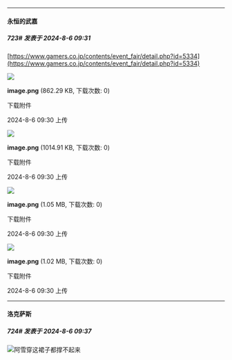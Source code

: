 ﻿
*****

####  永恒的武嘉  
##### 723#       发表于 2024-8-6 09:31

[https://www.gamers.co.jp/contents/event_fair/detail.php?id=5334](https://www.gamers.co.jp/contents/event_fair/detail.php?id=5334)

<img src="https://img.saraba1st.com/forum/202408/06/093000tey8aygillnhgguy.png" referrerpolicy="no-referrer">

<strong>image.png</strong> (862.29 KB, 下载次数: 0)

下载附件

2024-8-6 09:30 上传

<img src="https://img.saraba1st.com/forum/202408/06/093031mwd75vwi4c47fvi7.png" referrerpolicy="no-referrer">

<strong>image.png</strong> (1014.91 KB, 下载次数: 0)

下载附件

2024-8-6 09:30 上传

<img src="https://img.saraba1st.com/forum/202408/06/093042qimqugb1ykqznkb9.png" referrerpolicy="no-referrer">

<strong>image.png</strong> (1.05 MB, 下载次数: 0)

下载附件

2024-8-6 09:30 上传

<img src="https://img.saraba1st.com/forum/202408/06/093050ohdyhej2phzhytfl.png" referrerpolicy="no-referrer">

<strong>image.png</strong> (1.02 MB, 下载次数: 0)

下载附件

2024-8-6 09:30 上传


*****

####  洛克萨斯  
##### 724#       发表于 2024-8-6 09:37

<img src="https://static.saraba1st.com/image/smiley/face2017/068.png" referrerpolicy="no-referrer">阿雪穿这裙子都撑不起来


